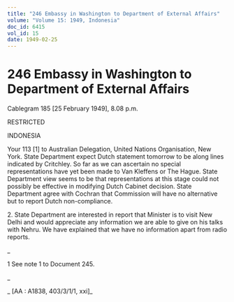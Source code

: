```yaml
---
title: "246 Embassy in Washington to Department of External Affairs"
volume: "Volume 15: 1949, Indonesia"
doc_id: 6415
vol_id: 15
date: 1949-02-25
---
```


# 246 Embassy in Washington to Department of External Affairs

Cablegram 185 [25 February 1949], 8.08 p.m.

RESTRICTED

INDONESIA

Your 113 [1] to Australian Delegation, United Nations Organisation, New York. State Department expect Dutch statement tomorrow to be along lines indicated by Critchley. So far as we can ascertain no special representations have yet been made to Van Kleffens or The Hague. State Department view seems to be that representations at this stage could not possibly be effective in modifying Dutch Cabinet decision. State Department agree with Cochran that Commission will have no alternative but to report Dutch non-compliance.

2\. State Department are interested in report that Minister is to visit New Delhi and would appreciate any information we are able to give on his talks with Nehru. We have explained that we have no information apart from radio reports.

_

1 See note 1 to Document 245.

_

_ [AA : A1838, 403/3/1/1, xxi]_
